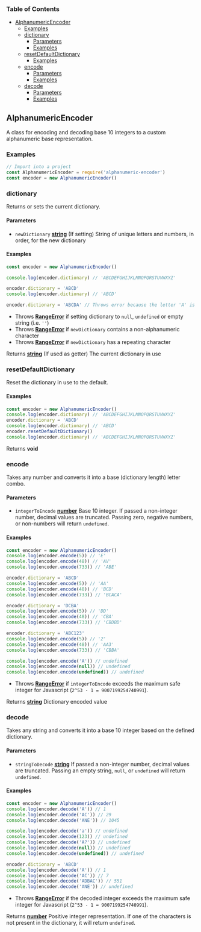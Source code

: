 <!-- Generated by documentation.js. Update this documentation by updating the source code. -->

### Table of Contents

-   [AlphanumericEncoder][1]
    -   [Examples][2]
    -   [dictionary][3]
        -   [Parameters][4]
        -   [Examples][5]
    -   [resetDefaultDictionary][6]
        -   [Examples][7]
    -   [encode][8]
        -   [Parameters][9]
        -   [Examples][10]
    -   [decode][11]
        -   [Parameters][12]
        -   [Examples][13]

## AlphanumericEncoder

A class for encoding and decoding base 10 integers to a custom alphanumeric base representation.

### Examples

```javascript
// Import into a project
const AlphanumericEncoder = require('alphanumeric-encoder')
const encoder = new AlphanumericEncoder()
```

### dictionary

Returns or sets the current dictionary.

#### Parameters

-   `newDictionary` **[string][14]** (If setting) String of unique letters and numbers, in order, for the new dictionary

#### Examples

```javascript
const encoder = new AlphanumericEncoder()

console.log(encoder.dictionary) // 'ABCDEFGHIJKLMNOPQRSTUVWXYZ'

encoder.dictionary = 'ABCD'
console.log(encoder.dictionary) // 'ABCD'

encoder.dictionary = 'ABCDA' // Throws error because the letter 'A' is repeated
```

-   Throws **[RangeError][15]** if setting dictionary to `null`, `undefined` or empty string (i.e. `''`)
-   Throws **[RangeError][15]** if `newDictionary` contains a non-alphanumeric character
-   Throws **[RangeError][15]** if `newDictionary` has a repeating character

Returns **[string][14]** (If used as getter) The current dictionary in use

### resetDefaultDictionary

Reset the dictionary in use to the default.

#### Examples

```javascript
const encoder = new AlphanumericEncoder()
console.log(encoder.dictionary) // 'ABCDEFGHIJKLMNOPQRSTUVWXYZ'
encoder.dictionary = 'ABCD'
console.log(encoder.dictionary) // 'ABCD'
encoder.resetDefaultDictionary()
console.log(encoder.dictionary) // 'ABCDEFGHIJKLMNOPQRSTUVWXYZ'
```

Returns **void**

### encode

Takes any number and converts it into a base (dictionary length) letter combo.

#### Parameters

-   `integerToEncode` **[number][16]** Base 10 integer. If passed a non-integer number, decimal values are truncated.
    Passing zero, negative numbers, or non-numbers will return `undefined`.

#### Examples

```javascript
const encoder = new AlphanumericEncoder()
console.log(encoder.encode(5)) // 'E'
console.log(encoder.encode(48)) // 'AV'
console.log(encoder.encode(733)) // 'ABE'
```

```javascript
encoder.dictionary = 'ABCD'
console.log(encoder.encode(5)) // 'AA'
console.log(encoder.encode(48)) // 'BCD'
console.log(encoder.encode(733)) // 'BCACA'
```

```javascript
encoder.dictionary = 'DCBA'
console.log(encoder.encode(5)) // 'DD'
console.log(encoder.encode(48)) // 'CBA'
console.log(encoder.encode(733)) // 'CBDBD'
```

```javascript
encoder.dictionary = 'ABC123'
console.log(encoder.encode(5)) // '2'
console.log(encoder.encode(48)) // 'AA3'
console.log(encoder.encode(733)) // 'CBBA'
```

```javascript
console.log(encoder.encode('A')) // undefined
console.log(encoder.encode(null)) // undefined
console.log(encoder.encode(undefined)) // undefined
```

-   Throws **[RangeError][15]** if `integerToEncode` exceeds the maximum safe integer for Javascript (`2^53 - 1 = 9007199254740991`).

Returns **[string][14]** Dictionary encoded value

### decode

Takes any string and converts it into a base 10 integer based on the defined dictionary.

#### Parameters

-   `stringToDecode` **[string][14]** If passed a non-integer number, decimal values are truncated.
    Passing an empty string, `null`, or `undefined` will return `undefined`.

#### Examples

```javascript
const encoder = new AlphanumericEncoder()
console.log(encoder.decode('A')) // 1
console.log(encoder.decode('AC')) // 29
console.log(encoder.decode('ANE')) // 1045
```

```javascript
console.log(encoder.decode('a')) // undefined
console.log(encoder.decode(123)) // undefined
console.log(encoder.decode('A?')) // undefined
console.log(encoder.decode(null)) // undefined
console.log(encoder.decode(undefined)) // undefined
```

```javascript
encoder.dictionary = 'ABCD'
console.log(encoder.decode('A')) // 1
console.log(encoder.decode('AC')) // 7
console.log(encoder.decode('ADBAC')) // 551
console.log(encoder.decode('ANE')) // undefined
```

-   Throws **[RangeError][15]** if the decoded integer exceeds the maximum safe integer for Javascript (`2^53 - 1 = 9007199254740991`).

Returns **[number][16]** Positive integer representation. If one of the characters is not present in the dictionary, it will return `undefined`.

[1]: #alphanumericencoder
[2]: #examples
[3]: #dictionary
[4]: #parameters
[5]: #examples-1
[6]: #resetdefaultdictionary
[7]: #examples-2
[8]: #encode
[9]: #parameters-1
[10]: #examples-3
[11]: #decode
[12]: #parameters-2
[13]: #examples-4
[14]: https://developer.mozilla.org/docs/Web/JavaScript/Reference/Global_Objects/String
[15]: https://developer.mozilla.org/docs/Web/JavaScript/Reference/Global_Objects/RangeError
[16]: https://developer.mozilla.org/docs/Web/JavaScript/Reference/Global_Objects/Number
